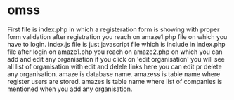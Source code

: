 # omss
First file is index.php in which a registeration form is showing with proper form validation 
after registration you reach on amaze1.php file on which you have to login.
index.js file is just javascript file which is include in index.php file
after login on amaze1.php you reach on amaze2.php on which you can add and edit any organisation
if you click on 'edit organisation' you will see all list of organisation with edit and delele links
here you can edit pr delete any organisation.
amaze is database name.
amazess is table name where register users are stored.
amazes is table name where list of companies is mentioned when you add any organisation.
